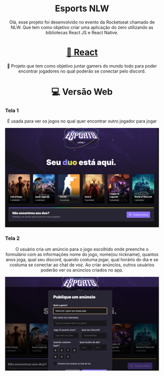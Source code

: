 <h1 align="center">Esports NLW</h1>
<p align="center"> Olá, esse projeto foi desenvolvido no evento da Rocketseat chamado de NLW. Que tem como objetivo criar uma aplicação do zero utilizando as bibliotecas React JS e React Native. </p>

<h1 align="center">
    <a href="https://pt-br.reactjs.org/">🔗 React</a>
</h1>
<p align="center">🚀 Projeto que tem como objetivo juntar gamers do mundo todo para poder encontrar jogadores no qual poderão se conectar pelo discord.</p>

<h1 align="center"> 💻 Versão Web</h1>
<h3> Tela 1 </h3>
<p align="center">  É usada para ver os jogos no qual quer encontrar outro jogador para jogar  </p>
<img alt="tela1" title="#Tela1VersãoWeb" src="./img/WebTala1.png" />

<h3> Tela 2 </h3>
<p align="center"> O usuário cria um anúncio para o jogo escolhido onde preenche o formulário com as informações nome do jogo, nome(ou nickname), quantos anos joga, qual seu discord, quando costuma jogar, qual horário do dia e se costuma se conectar ao chat de voz. 
Ao criar anúncios, outros usuários poderão ver os anúncios criados no app. 
 </p>
<img alt="tela1" title="#Tela1VersãoWeb" src="./img/WebTela2.png" />
